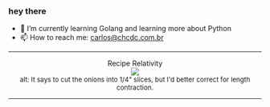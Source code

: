 ### hey there 

- :seedling: I’m currently learning Golang and learning more about Python
- :mailbox: How to reach me: carlos@chcdc.com.br


---


<!-- xkcd -->
<p align="center">Recipe Relativity</br><img src=https://imgs.xkcd.com/comics/recipe_relativity.png></br><font size =2>alt: It says to cut the onions into 1/4" slices, but I'd better correct for length contraction.</br></font></p></table></p> 


<!-- xkcd -->
---
